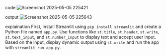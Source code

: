 code 
![Screenshot 2025-05-05 225421](https://github.com/user-attachments/assets/c5468052-b166-4c42-bdf2-83a71c5d45f7)

output 
![Screenshot 2025-05-05 225643](https://github.com/user-attachments/assets/b0f0e204-01ec-48db-b3a4-aa2f01440614)

explaination 
First, install Streamlit using `pip install streamlit` and create a Python file named `app.py`. Use functions like `st.title`, `st.header`, `st.write`, `st.text_input`, and `st.number_input` to display text and accept user input. Based on the input, display dynamic output using `st.write` and run the app with `streamlit run app.py`.

